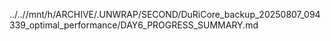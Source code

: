 ../..//mnt/h/ARCHIVE/.UNWRAP/SECOND/DuRiCore_backup_20250807_094339_optimal_performance/DAY6_PROGRESS_SUMMARY.md